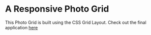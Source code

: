 # A Responsive Photo Grid
This Photo Grid is built using the CSS Grid Layout.
Check out the final application [here](https://fatukunda.github.io/Responsive-Photo-grid/)
